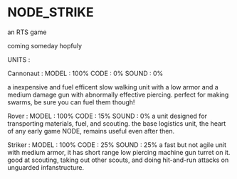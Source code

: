# NODE_STRIKE

an RTS game

coming someday hopfuly

UNITS :

Cannonaut :
	MODEL   : 100%
	CODE    : 0% 
	SOUND   : 0%

a inexpensive and fuel efficent slow walking unit with a low armor and a medium damage gun with abnormally effective piercing. perfect for making swarms, be sure you can fuel them though!



Rover : 
	MODEL   : 100%
	CODE    : 15% 
	SOUND   : 0%
a unit designed for transporting materials, fuel, and scouting. the base logistics unit, the heart of any early game NODE, remains useful even after then.



Striker :
	MODEL   : 100%
	CODE    : 25% 
	SOUND   : 25%
a fast but not agile unit with medium armor, it has short range low piercing machine gun turret on it. good at scouting, taking out other scouts, and doing hit-and-run attacks on unguarded infanstructure.
